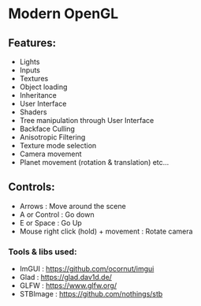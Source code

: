 # Modern OpenGL

## Features:
- Lights
- Inputs
- Textures
- Object loading
- Inheritance
- User Interface
- Shaders
- Tree manipulation through User Interface
- Backface Culling
- Anisotropic Filtering
- Texture mode selection
- Camera movement
- Planet movement (rotation & translation)
etc...

## Controls:
- Arrows : Move around the scene
- A or Control : Go down
- E or Space : Go Up
- Mouse right click (hold) + movement : Rotate camera

### Tools & libs used:

- ImGUI : https://github.com/ocornut/imgui
- Glad : https://glad.dav1d.de/
- GLFW : https://www.glfw.org/
- STBImage : https://github.com/nothings/stb
